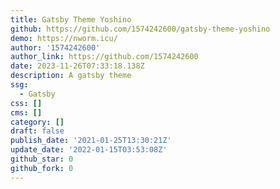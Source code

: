 ```yaml
---
title: Gatsby Theme Yoshino
github: https://github.com/1574242600/gatsby-theme-yoshino
demo: https://nworm.icu/
author: '1574242600'
author_link: https://github.com/1574242600
date: 2023-11-26T07:33:18.138Z
description: A gatsby theme
ssg:
  - Gatsby
css: []
cms: []
category: []
draft: false
publish_date: '2021-01-25T13:30:21Z'
update_date: '2022-01-15T03:53:08Z'
github_star: 0
github_fork: 0
---
```

